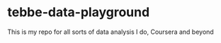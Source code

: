 tebbe-data-playground
=====================

This is my repo for all sorts of data analysis I do, Coursera and beyond
